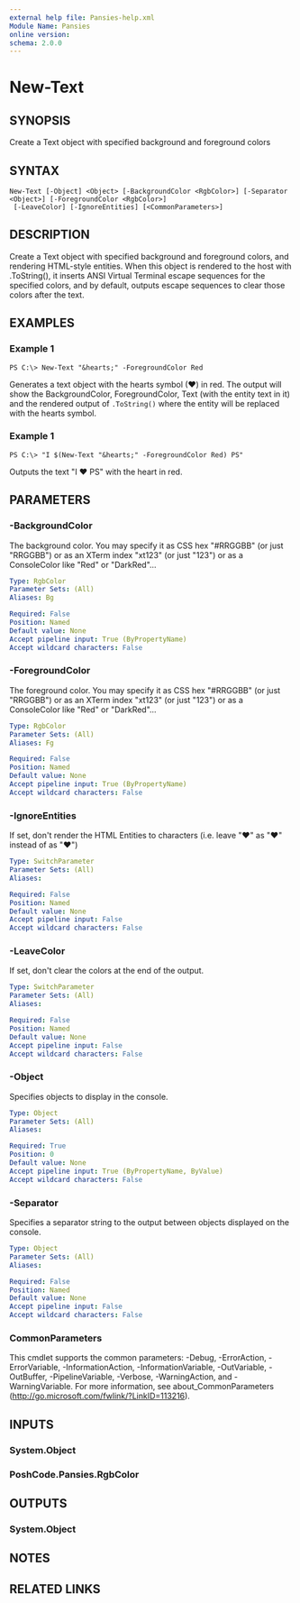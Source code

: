 ```yaml
---
external help file: Pansies-help.xml
Module Name: Pansies
online version:
schema: 2.0.0
---
```


# New-Text

## SYNOPSIS
Create a Text object with specified background and foreground colors

## SYNTAX

```
New-Text [-Object] <Object> [-BackgroundColor <RgbColor>] [-Separator <Object>] [-ForegroundColor <RgbColor>]
 [-LeaveColor] [-IgnoreEntities] [<CommonParameters>]
```

## DESCRIPTION
Create a Text object with specified background and foreground colors, and rendering HTML-style entities.
When this object is rendered to the host with .ToString(), it inserts ANSI Virtual Terminal escape sequences for the specified colors,
and by default, outputs escape sequences to clear those colors after the text.

## EXAMPLES

### Example 1
```
PS C:\> New-Text "&hearts;" -ForegroundColor Red
```

Generates a text object with the hearts symbol (♥) in red. The output will show the BackgroundColor, ForegroundColor, Text (with the entity text in it) and the rendered output of `.ToString()` where the entity will be replaced with the hearts symbol.

### Example 1
```
PS C:\> "I $(New-Text "&hearts;" -ForegroundColor Red) PS"
```

Outputs the text "I ♥ PS" with the heart in red.

## PARAMETERS

### -BackgroundColor
The background color. You may specify it as CSS hex "#RRGGBB" (or just "RRGGBB") or as an XTerm index "xt123" (or just "123") or as a ConsoleColor like "Red" or "DarkRed"...

```yaml
Type: RgbColor
Parameter Sets: (All)
Aliases: Bg

Required: False
Position: Named
Default value: None
Accept pipeline input: True (ByPropertyName)
Accept wildcard characters: False
```

### -ForegroundColor
The foreground color. You may specify it as CSS hex "#RRGGBB" (or just "RRGGBB") or as an XTerm index "xt123" (or just "123") or as a ConsoleColor like "Red" or "DarkRed"...

```yaml
Type: RgbColor
Parameter Sets: (All)
Aliases: Fg

Required: False
Position: Named
Default value: None
Accept pipeline input: True (ByPropertyName)
Accept wildcard characters: False
```

### -IgnoreEntities
If set, don't render the HTML Entities to characters (i.e. leave "&hearts;" as "&hearts;" instead of as "♥")

```yaml
Type: SwitchParameter
Parameter Sets: (All)
Aliases:

Required: False
Position: Named
Default value: None
Accept pipeline input: False
Accept wildcard characters: False
```

### -LeaveColor
If set, don't clear the colors at the end of the output.

```yaml
Type: SwitchParameter
Parameter Sets: (All)
Aliases:

Required: False
Position: Named
Default value: None
Accept pipeline input: False
Accept wildcard characters: False
```

### -Object
Specifies objects to display in the console.

```yaml
Type: Object
Parameter Sets: (All)
Aliases:

Required: True
Position: 0
Default value: None
Accept pipeline input: True (ByPropertyName, ByValue)
Accept wildcard characters: False
```

### -Separator
Specifies a separator string to the output between objects displayed on the console.

```yaml
Type: Object
Parameter Sets: (All)
Aliases:

Required: False
Position: Named
Default value: None
Accept pipeline input: False
Accept wildcard characters: False
```

### CommonParameters
This cmdlet supports the common parameters: -Debug, -ErrorAction, -ErrorVariable, -InformationAction, -InformationVariable, -OutVariable, -OutBuffer, -PipelineVariable, -Verbose, -WarningAction, and -WarningVariable. For more information, see about_CommonParameters (http://go.microsoft.com/fwlink/?LinkID=113216).

## INPUTS

### System.Object

### PoshCode.Pansies.RgbColor

## OUTPUTS

### System.Object

## NOTES

## RELATED LINKS

